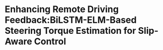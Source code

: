# Enhancing Remote Driving Feedback:BiLSTM-ELM-Based Steering Torque Estimation for Slip-Aware Control
